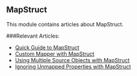 ## MapStruct

This module contains articles about MapStruct.

###Relevant Articles:
- [Quick Guide to MapStruct](https://www.baeldung.com/mapstruct)
- [Custom Mapper with MapStruct](https://www.baeldung.com/mapstruct-custom-mapper)
- [Using Multiple Source Objects with MapStruct](https://www.baeldung.com/mapstruct-multiple-source-objects)
- [Ignoring Unmapped Properties with MapStruct](https://www.baeldung.com/mapstruct-ignore-unmapped-properties)

